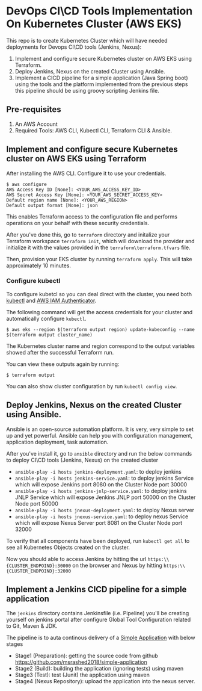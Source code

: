 # DevOps CI\CD Tools Implementation On Kubernetes Cluster (AWS EKS) 

This repo is to create Kubernetes Cluster which will have needed deployments for Devops CI\CD tools (Jenkins, Nexus):

1. Implement and configure secure Kubernetes cluster on AWS EKS using Terraform.
2. Deploy Jenkins, Nexus on the created Cluster using Ansible.
3. Implement a CICD pipeline for a simple application (Java Spring boot) using the tools and the platform implemented from the previous steps this pipeline should be using groovy scripting Jenkins file.

## Pre-requisites
1. An AWS Account
2. Required Tools: AWS CLI, Kubectl CLI, Terraform CLI & Ansible.


## Implement and configure secure Kubernetes cluster on AWS EKS using Terraform

After installing the AWS CLI. Configure it to use your credentials.

```shell
$ aws configure
AWS Access Key ID [None]: <YOUR_AWS_ACCESS_KEY_ID>
AWS Secret Access Key [None]: <YOUR_AWS_SECRET_ACCESS_KEY>
Default region name [None]: <YOUR_AWS_REGION>
Default output format [None]: json
```

This enables Terraform access to the configuration file and performs operations on your behalf with these security credentials.

After you've done this, go to `terraform` directory and initalize your Terraform workspace `terraform init`, which will download 
the provider and initialize it with the values provided in the `terraform\terraform.tfvars` file.

Then, provision your EKS cluster by running `terraform apply`. This will 
take approximately 10 minutes.


### Configure kubectl

To configure kubetcl so you can deal direct with the cluster, you need both [kubectl](https://kubernetes.io/docs/tasks/tools/install-kubectl/) and [AWS IAM Authenticator](https://docs.aws.amazon.com/eks/latest/userguide/install-aws-iam-authenticator.html).

The following command will get the access credentials for your cluster and automatically
configure `kubectl`.

```shell
$ aws eks --region $(terraform output region) update-kubeconfig --name $(terraform output cluster_name)
```

The Kubernetes cluster name and region correspond to the output variables showed after the successful Terraform run.

You can view these outputs again by running:

```shell
$ terraform output
```

You can also show cluster configuration by run `kubectl config view`.


## Deploy Jenkins, Nexus on the created Cluster using Ansible.

Ansible is an open-source automation platform. It is very, very simple to set up and yet powerful. Ansible can help you with configuration management, application deployment, task automation.

After you've install it, go to `ansible` directory and run the below commands to deploy CI\CD tools (Jenkins, Nexus) on the created cluster

- `ansible-play -i hosts jenkins-deployment.yaml`: to deploy jenkins
- `ansible-play -i hosts jenkins-service.yaml`: to deploy jenkins Service which will expose Jenkins port 8080 on the Cluster Node port 30000
- `ansible-play -i hosts jenkins-jnlp-service.yaml`: to deploy jenkins JNLP Service which will expose Jenkins JNLP port 50000 on the Cluster Node port 50000
- `ansible-play -i hosts jnexus-deployment.yaml`: to deploy Nexus server
- `ansible-play -i hosts jnexus-service.yaml`: to deploy nexus Service which will expose Nexus Server port 8081 on the Cluster Node port 32000

To verify that all components have been deployed, run `kubectl get all` to see all Kubernetes Objects created on the cluster.


Now you should able to access Jenkins by hitting the url `https:\\{CLUSTER_ENDPOIND}:30000` on the browser and Nexus by hitting `https:\\{CLUSTER_ENDPOIND}:32000`



## Implement a Jenkins CICD pipeline for a simple application

The `jenkins` directory contains Jenkinsfile (i.e. Pipeline) you'll be creating yourself on jenkins portal after configure Global Tool Configuration related to Git, Maven & JDK.


The pipeline is to auta continous delivery of a [Simple Application](https://github.com/msrashed2018/simple-application) with below stages
- Stage1 (Preparation): getting the source code from github https://github.com/msrashed2018/simple-application
- Stage2 (Build): building the application (ignoring tests) using maven
- Stage3 (Test): test (Junit) the application using maven
- Stage4 (Nexus Repository): upload the application into the nexus server.
